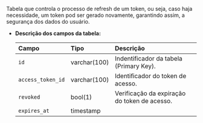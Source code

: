 Tabela que controla o processo de refresh de um token, ou seja, caso haja necessidade, um token pod ser gerado novamente, garantindo assim, a segurança dos dados do usuário.

- **Descrição dos campos da tabela:**

  | Campo             | Tipo         | Descrição                                               |
  | :---------------- | :----------- | :------------------------------------------------------ |
  | `id`              | varchar(100) | Indentificador da tabela (Primary Key).                 |
  | `access_token_id` | varchar(100) | Identificador do token de acesso.                       |
  | `revoked`         | bool(1)      | Verificação da expiração do token de acesso.            |
  | `expires_at`      | timestamp    |                                                         |